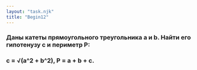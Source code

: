```yaml
---
layout: "task.njk"
title: "Begin12"
---
```


### Даны катеты прямоугольного треугольника a и b. Найти его гипотенузу c и периметр P:

### c = √(a^2 + b^2), P = a + b + c.
